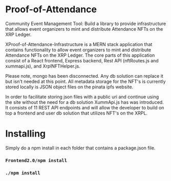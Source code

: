 # Proof-of-Attendance
Community Event Management Tool: Build a library to provide infrastructure that allows event organizers to mint and distribute Attendance NFTs on the XRP Ledger.

XProof-of-Attendance-Infrastructure is a MERN stack application that contains functionality to allow event organizers to mint and distribute Attendance NFTs on the XRP Ledger. The core parts of this application consist of a React frontend, Express backend, Rest API (nftRoutes.js and xummapi.js), and XrplNFTHelper.js. 

Please note, mongo has been disconnected. Any db solution can replace it but isn't needed at this point. All metadata storage for the NFT's is currently stored locally is JSON object files on the pinata ipfs website.

In order to facilitate storing json files with a public uri and continue using the site without the need for a db solution XummApi.js has was introduced. It consists of 11 REST API endpoints and will allow the developer to build on top a frontend and user db solution that utilizes NFT's on the XRPL.

# Installing

Simply do a npm install in each folder that contains a package.json file.

### `Frontend2.0/npm install`
### `./npm install`

